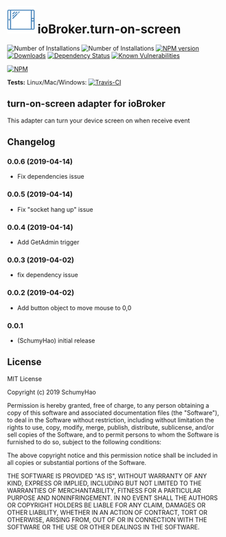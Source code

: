 <h1>
    <img src="admin/turn-on-screen.png" width="64"/>
    ioBroker.turn-on-screen
</h1>

![Number of Installations](http://iobroker.live/badges/turn-on-screen-installed.svg) ![Number of Installations](http://iobroker.live/badges/turn-on-screen-stable.svg) [![NPM version](http://img.shields.io/npm/v/iobroker.turn-on-screen.svg)](https://www.npmjs.com/package/iobroker.turn-on-screen)
[![Downloads](https://img.shields.io/npm/dm/iobroker.turn-on-screen.svg)](https://www.npmjs.com/package/iobroker.turn-on-screen)
[![Dependency Status](https://img.shields.io/david/smarthomefans/iobroker.turn-on-screen.svg)](https://david-dm.org/smarthomefans/iobroker.turn-on-screen)
[![Known Vulnerabilities](https://snyk.io/test/github/smarthomefans/ioBroker.turn-on-screen/badge.svg)](https://snyk.io/test/github/smarthomefans/ioBroker.turn-on-screen)

[![NPM](https://nodei.co/npm/iobroker.turn-on-screen.png?downloads=true)](https://nodei.co/npm/iobroker.turn-on-screen/)

**Tests:** Linux/Mac/Windows: [![Travis-CI](http://img.shields.io/travis/smarthomefans/ioBroker.turn-on-screen/master.svg)](https://travis-ci.org/smarthomefans/ioBroker.turn-on-screen)

## turn-on-screen adapter for ioBroker

This adapter can turn your device screen on when receive event

## Changelog
### 0.0.6 (2019-04-14)
* Fix dependencies issue

### 0.0.5 (2019-04-14)
* Fix "socket hang up" issue

### 0.0.4 (2019-04-14)
* Add GetAdmin trigger

### 0.0.3 (2019-04-02)
* fix dependency issue

### 0.0.2 (2019-04-02)
* Add button object to move mouse to 0,0

### 0.0.1
* (SchumyHao) initial release

## License
MIT License

Copyright (c) 2019 SchumyHao

Permission is hereby granted, free of charge, to any person obtaining a copy
of this software and associated documentation files (the "Software"), to deal
in the Software without restriction, including without limitation the rights
to use, copy, modify, merge, publish, distribute, sublicense, and/or sell
copies of the Software, and to permit persons to whom the Software is
furnished to do so, subject to the following conditions:

The above copyright notice and this permission notice shall be included in all
copies or substantial portions of the Software.

THE SOFTWARE IS PROVIDED "AS IS", WITHOUT WARRANTY OF ANY KIND, EXPRESS OR
IMPLIED, INCLUDING BUT NOT LIMITED TO THE WARRANTIES OF MERCHANTABILITY,
FITNESS FOR A PARTICULAR PURPOSE AND NONINFRINGEMENT. IN NO EVENT SHALL THE
AUTHORS OR COPYRIGHT HOLDERS BE LIABLE FOR ANY CLAIM, DAMAGES OR OTHER
LIABILITY, WHETHER IN AN ACTION OF CONTRACT, TORT OR OTHERWISE, ARISING FROM,
OUT OF OR IN CONNECTION WITH THE SOFTWARE OR THE USE OR OTHER DEALINGS IN THE
SOFTWARE.
